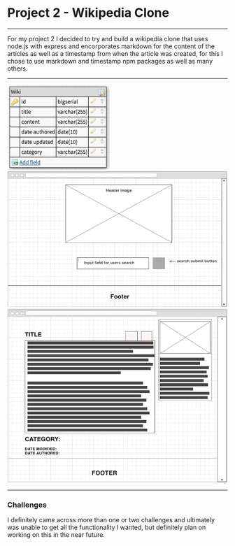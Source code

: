 # Project 2 - Wikipedia Clone
---

For my project 2 I decided to try and build a wikipedia clone that uses node.js with express and encorporates markdown for the content of the articles as well as a timestamp from when the article was created, for this I chose to use markdown and timestamp npm packages as well as many others. 

---
![Wireframe1](public/ERD.png)
![Wireframe2](public/Index.png)
![Wireframe3](public/show-page.png)

---

### Challenges

I definitely came across more than one or two challenges and ultimately was unable to get all the functionality I wanted, but definitely plan on working on this in the near future.
